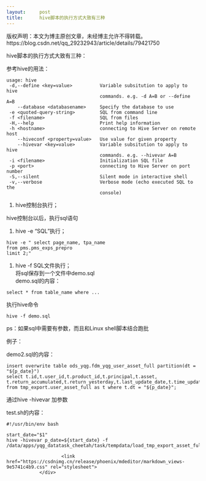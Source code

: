 ```yaml
---
layout:     post
title:      hive脚本的执行方式大致有三种
---
```

<div id="article_content" class="article_content clearfix csdn-tracking-statistics" data-pid="blog" data-mod="popu_307" data-dsm="post">
								<div class="article-copyright">
					版权声明：本文为博主原创文章，未经博主允许不得转载。					https://blog.csdn.net/qq_29232943/article/details/79421750				</div>
								            <div id="content_views" class="markdown_views prism-atom-one-dark">
							<!-- flowchart 箭头图标 勿删 -->
							<svg xmlns="http://www.w3.org/2000/svg" style="display: none;"><path stroke-linecap="round" d="M5,0 0,2.5 5,5z" id="raphael-marker-block" style="-webkit-tap-highlight-color: rgba(0, 0, 0, 0);"></path></svg>
							<p>hive脚本的执行方式大致有三种： </p>

<p>参考hive的用法：</p>



<pre class="prettyprint"><code class=" hljs haml">usage: hive
 -<span class="ruby">d,--define &lt;key=value&gt;          <span class="hljs-constant">Variable</span> subsitution to apply to hive
</span>                                  commands. e.g. -d A=B or --define A=B
    -<span class="ruby">-database &lt;databasename&gt;     <span class="hljs-constant">Specify</span> the database to use
</span> -<span class="ruby">e &lt;quoted-query-string&gt;         <span class="hljs-constant">SQL</span> from command line
</span> -<span class="ruby">f &lt;filename&gt;                    <span class="hljs-constant">SQL</span> from files
</span> -<span class="ruby"><span class="hljs-constant">H</span>,--help                        <span class="hljs-constant">Print</span> help information
</span> -<span class="ruby">h &lt;hostname&gt;                    connecting to <span class="hljs-constant">Hive</span> <span class="hljs-constant">Server</span> on remote host
</span>    -<span class="ruby">-hiveconf &lt;property=value&gt;   <span class="hljs-constant">Use</span> value <span class="hljs-keyword">for</span> given property
</span>    -<span class="ruby">-hivevar &lt;key=value&gt;         <span class="hljs-constant">Variable</span> subsitution to apply to hive
</span>                                  commands. e.g. --hivevar A=B
 -<span class="ruby">i &lt;filename&gt;                    <span class="hljs-constant">Initialization</span> <span class="hljs-constant">SQL</span> file
</span> -<span class="ruby">p &lt;port&gt;                        connecting to <span class="hljs-constant">Hive</span> <span class="hljs-constant">Server</span> on port number
</span> -<span class="ruby"><span class="hljs-constant">S</span>,--silent                      <span class="hljs-constant">Silent</span> mode <span class="hljs-keyword">in</span> interactive shell
</span> -<span class="ruby">v,--verbose                     <span class="hljs-constant">Verbose</span> mode (echo executed <span class="hljs-constant">SQL</span> to the
</span>                                  console)</code></pre>

<ol>
<li>hive控制台执行； </li>
</ol>

<p>hive控制台以后，执行sql语句</p>

<ol>
<li>hive -e “SQL”执行； </li>
</ol>



<pre class="prettyprint"><code class=" hljs sql">hive -e " <span class="hljs-operator"><span class="hljs-keyword">select</span> page_name, tpa_name 
<span class="hljs-keyword">from</span> pms.pms_exps_prepro 
limit <span class="hljs-number">2</span>;</span>"</code></pre>

<ol>
<li>hive -f SQL文件执行； <br>
将sql保存到一个文件中demo.sql <br>
demo.sql的内容：</li>
</ol>



<pre class="prettyprint"><code class=" hljs r">select * from table_name where <span class="hljs-keyword">...</span></code></pre>

<p>执行hive命令</p>



<pre class="prettyprint"><code class=" hljs bash">hive <span class="hljs-operator">-f</span> demo.sql</code></pre>

<p>ps：如果sql中需要有参数，而且和Linux shell脚本结合跑批</p>

<p>例子：</p>

<p>demo2.sql的内容：</p>



<pre class="prettyprint"><code class=" hljs avrasm">insert overwrite table ods_yqg<span class="hljs-preprocessor">.fdm</span>_yqg_user_asset_full partition(dt = <span class="hljs-string">"${p_date}"</span>)
select t<span class="hljs-preprocessor">.id</span>,t<span class="hljs-preprocessor">.user</span>_id,t<span class="hljs-preprocessor">.product</span>_id,t<span class="hljs-preprocessor">.principal</span>,t<span class="hljs-preprocessor">.asset</span>,
t<span class="hljs-preprocessor">.return</span>_accumulated,t<span class="hljs-preprocessor">.return</span>_yesterday,t<span class="hljs-preprocessor">.last</span>_update_date,t<span class="hljs-preprocessor">.time</span>_updated
from tmp_export<span class="hljs-preprocessor">.user</span>_asset_full as t where t<span class="hljs-preprocessor">.dt</span> = <span class="hljs-string">"${p_date}"</span><span class="hljs-comment">;</span>
</code></pre>

<p>通过hive -hivevar 加参数</p>

<p>test.sh的内容：</p>



<pre class="prettyprint"><code class=" hljs bash"><span class="hljs-shebang">#!/usr/bin/env bash
</span>
start_date=<span class="hljs-string">"<span class="hljs-variable">$1</span>"</span>
hive -hivevar p_date=<span class="hljs-variable">${start_date}</span> <span class="hljs-operator">-f</span> /data/apps/yqg_datatask_cheetah/task/tempdata/load_tmp_<span class="hljs-keyword">export</span>_asset_full_to_ods_yqg/hivescript.sql</code></pre>            </div>
						<link href="https://csdnimg.cn/release/phoenix/mdeditor/markdown_views-9e5741c4b9.css" rel="stylesheet">
                </div>